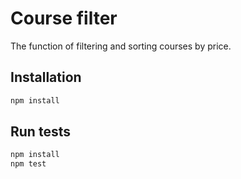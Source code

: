 # Course filter

The function of filtering and sorting courses by price.

## Installation

```bash
npm install
```

## Run tests

```bash
npm install
npm test
```
